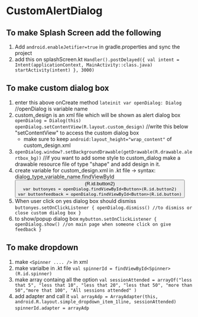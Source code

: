# CustomAlertDialog
## To make Splash Screen add the following
1. Add `android.enableJetifier=true` in gradle.properties  and sync the project <br>
2. add this on splashScreen.kt `Handler().postDelayed({
            val intent = Intent(applicationContext, MainActivity::class.java)
            startActivity(intent)
        }, 3000)`
## To make custom dialog box 
1. enter this above onCreate method `lateinit var openDialog: Dialog` //openDialog is variable name
2.  custom_design is an xml file which will be shown as alert dialog box <br>
   `openDialog = Dialog(this)` <br>
   `openDialog.setContentView(R.layout.custom_design)` //write this below "setContentView" to access the custom dialog box
    - make sure to keep `android:layout_height="wrap_content"` of custom_design.xml
3. `openDialog.window?.setBackgroundDrawable(getDrawable(R.drawable.alertbox_bg))` //if you want to add some style to custom_dialog make a drawable resource file of   type "shape" and add design in it.
4. create variable for custom_design.xml in .kt file → syntax: dialog_type_variable_name.findViewById<Button>(R.id.button2) <br>
`var buttonyes = openDialog.findViewById<Button>(R.id.button2)` <br>
`var buttonfeedback = openDialog.findViewById<Button>(R.id.button)`
5. When user click on yes dialog box should dismiss `buttonyes.setOnClickListener { openDialog.dismiss() //to dismiss or close custom dialog box }`
6. to show/popup dialog box `mybutton.setOnClickListener { openDialog.show() //on main page when someone click on give feedback }` <br>

## To make dropdown
1. make `<Spinner .... />` in xml
2. make varialbe in .kt file `val spinnerId = findViewById<Spinner>(R.id.spinner)`
3. make array containg all the option `val sessionAttended = arrayOf("less that 5", "less that 10", "less that 20", "less that 50", "more than 50","more that 100", "All sessions attended" )`
4. add adapter and call it `val arrayAdp = ArrayAdapter(this, android.R.layout.simple_dropdown_item_1line, sessionAttended)` `spinnerId.adapter = arrayAdp`
